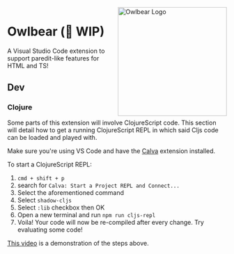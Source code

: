 <img src="https://user-images.githubusercontent.com/12676521/164160624-a6dc70ed-e35f-4570-890e-391248f922c4.svg" alt="Owlbear Logo" title="Owlbear" align="right" width="250px" />

# Owlbear (👷 WIP)

A Visual Studio Code extension to support paredit-like features for HTML and TS!

## Dev

### Clojure

Some parts of this extension will involve ClojureScript code. This section will detail how to get a running ClojureScript REPL in which said Cljs code can be loaded and played with.

Make sure you're using VS Code and have the [Calva](https://marketplace.visualstudio.com/items?itemName=betterthantomorrow.calva) extension installed.

To start a ClojureScript REPL:

1. `cmd + shift + p`
2. search for `Calva: Start a Project REPL and Connect...`
3. Select the aforementioned command
4. Select `shadow-cljs`
5. Select `:lib` checkbox then OK
6. Open a new terminal and run `npm run cljs-repl`
7. Voila! Your code will now be re-compiled after every change. Try evaluating some code!

[This video](https://i.gyazo.com/8ff378ec542fc9a76410fb5b936c2773.mp4) is a demonstration of the steps above.
